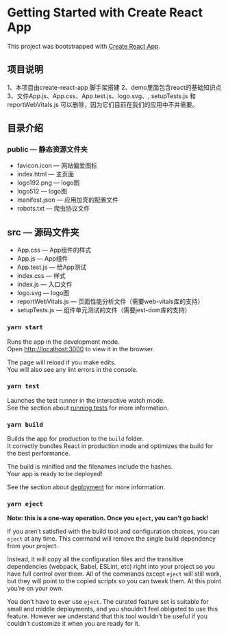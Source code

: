 # Getting Started with Create React App

This project was bootstrapped with [Create React App](https://github.com/facebook/create-react-app).

## 项目说明
1、本项目由create-react-app 脚手架搭建
2、demo里面包含react的基础知识点
3、文件App.js、App.css、App.test.js、logo.svg、, setupTests.js 和reportWebVitals.js 可以删除，因为它们目前在我们的应用中不并需要。

## 目录介绍
### public — 静态资源文件夹
- favicon.icon — 网站偏爱图标
- index.html — 主页面
- logo192.png — logo图
- logo512 — logo图
- manifest.json — 应用加壳的配置文件
- robots.txt — 爬虫协议文件
## src — 源码文件夹
- App.css — App组件的样式
- App.js — App组件
- App.test.js — 给App测试
- index.css — 样式
- index.js — 入口文件
- logo.svg — logo图
- reportWebVitals.js — 页面性能分析文件（需要web-vitals库的支持）
- setupTests.js — 组件单元测试的文件（需要jest-dom库的支持）

### `yarn start`

Runs the app in the development mode.\
Open [http://localhost:3000](http://localhost:3000) to view it in the browser.

The page will reload if you make edits.\
You will also see any lint errors in the console.

### `yarn test`

Launches the test runner in the interactive watch mode.\
See the section about [running tests](https://facebook.github.io/create-react-app/docs/running-tests) for more information.

### `yarn build`

Builds the app for production to the `build` folder.\
It correctly bundles React in production mode and optimizes the build for the best performance.

The build is minified and the filenames include the hashes.\
Your app is ready to be deployed!

See the section about [deployment](https://facebook.github.io/create-react-app/docs/deployment) for more information.

### `yarn eject`

**Note: this is a one-way operation. Once you `eject`, you can’t go back!**

If you aren’t satisfied with the build tool and configuration choices, you can `eject` at any time. This command will remove the single build dependency from your project.

Instead, it will copy all the configuration files and the transitive dependencies (webpack, Babel, ESLint, etc) right into your project so you have full control over them. All of the commands except `eject` will still work, but they will point to the copied scripts so you can tweak them. At this point you’re on your own.

You don’t have to ever use `eject`. The curated feature set is suitable for small and middle deployments, and you shouldn’t feel obligated to use this feature. However we understand that this tool wouldn’t be useful if you couldn’t customize it when you are ready for it.

